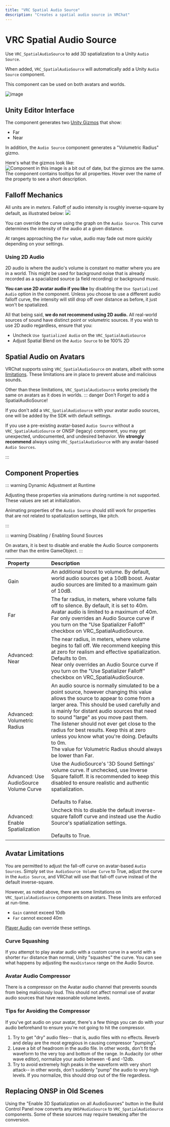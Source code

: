 ```yaml
---
title: "VRC Spatial Audio Source"
description: "Creates a spatial audio source in VRChat"
---
```


# VRC Spatial Audio Source

Use `VRC_SpatialAudioSource` to add 3D spatialization to a Unity `Audio Source`.

When added, `VRC_SpatialAudioSource` will automatically add a Unity `Audio Source` component.

This component can be used on both avatars and worlds.

![image](/creators.vrchat.com/images/worlds/vrc_spatialaudiosource-1.png)
## Unity Editor Interface

The component generates two [Unity Gizmos](https://docs.unity3d.com/2019.4/Documentation/ScriptReference/Gizmos.html) that show:

- Far
- Near

In addition, the `Audio Source` component generates a "Volumetric Radius" gizmo.

Here's what the gizmos look like:
![Component in this image is a bit out of date, but the gizmos are the same.](/creators.vrchat.com/images/worlds/vrc_spatialaudiosource-e975780-Unity_2019-07-09_11-51-13.png)
The component contains tooltips for all properties. Hover over the name of the property to see a short description.

## Falloff Mechanics

All units are in *meters*. Falloff of audio intensity is roughly inverse-square by default, as illustrated below:
![](/creators.vrchat.com/images/worlds/vrc_spatialaudiosource-c969d41-crowhurst_basic_audio_vol1-39.gif)

You can override the curve using the graph on the `Audio Source`. This curve determines the intensity of the audio at a given distance.

At ranges approaching the `Far` value, audio may fade out more quickly depending on your settings.

### Using 2D Audio

2D audio is where the audio's volume is constant no matter where you are in a world. This might be used for background noise that is already recorded as a spacialized source (a field recording) or background music.

**You can use 2D avatar audio if you like** by disabling the `Use Spatialized Audio` option in the component. Unless you choose to use a different audio falloff curve, the intensity will still drop off over distance as before, it just won't be spatialized.

All that being said, **we do not recommend using 2D audio.** All real-world sources of sound have distinct point or volumetric sources. If you wish to use 2D audio regardless, ensure that you:
- Uncheck `Use Spatialized Audio` on the `VRC_SpatialAudioSource`
- Adjust Spatial Blend on the `Audio Source` to be 100% 2D

## Spatial Audio on Avatars

VRChat supports using `VRC_SpatialAudioSource` on avatars, albeit with some [limitations](/creators.vrchat.com/worlds/components/vrc_spatialaudiosource#section-avatar-limitations). These limitations are in place to prevent abuse and malicious sounds.

Other than these limitations, `VRC_SpatialAudioSource` works precisely the same on avatars as it does in worlds.
::: danger Don't Forget to add a SpatialAudioSource!

If you don't add a `VRC_SpatialAudioSource` with your avatar audio sources, one will be added by the SDK with default settings.

If you use a pre-existing avatar-based `Audio Source` without a `VRC_SpatialAudioSource` or ONSP (legacy) component, you may get unexpected, undocumented, and undesired behavior. We **strongly recommend** always using `VRC_SpatialAudioSource` with any avatar-based `Audio Sources`.

:::

## Component Properties

::: warning Dynamic Adjustment at Runtime

Adjusting these properties via animations during runtime is not supported. These values are set at initialization.

Animating properties of the `Audio Source` should still work for properties that are not related to spatialization settings, like pitch.

:::

::: warning Disabling / Enabling Sound Sources

On avatars, it is best to disable and enable the Audio Source components rather than the entire GameObject.
:::

| Property                               | Description                                                                                                                                                                                                                                                                                                                                                                                                                                                                                         |
| :------------------------------------- | :-------------------------------------------------------------------------------------------------------------------------------------------------------------------------------------------------------------------------------------------------------------------------------------------------------------------------------------------------------------------------------------------------------------------------------------------------------------------------------------------------- |
| Gain                                   | An additional boost to volume. By default, world audio sources get a 10dB boost. Avatar audio sources are limited to a maximum gain of 10dB.                                                                                                                                                                                                                                                                                                                                                        |
| Far                                    | The far radius, in meters, where volume falls off to silence. By default, it is set to 40m. Avatar audio is limited to a maximum of 40m. <br /> Far only overrides an Audio Source curve if you turn on the "Use Spatializer Falloff" checkbox on VRC_SpatialAudioSource.                                                                                                                                                                                                                           |
| Advanced: Near                         | The near radius, in meters, where volume begins to fall off. We recommend keeping this at zero for realism and effective spatialization. Defaults to 0m. <br /> Near only overrides an Audio Source curve if you turn on the "Use Spatializer Falloff" checkbox on VRC_SpatialAudioSource.                                                                                                                                                                                                          |  |
| Advanced: Volumetric Radius            | An audio source is normally simulated to be a point source, however changing this value allows the source to appear to come from a larger area. This should be used carefully and is mainly for distant audio sources that need to sound "large" as you move past them. <br /> The listener should not ever get close to the radius for best results. Keep this at zero unless you know what you're doing. Defaults to 0m. <br />  The value for Volumetric Radius should always be lower than Far. |
| Advanced: Use AudioSource Volume Curve | Use the AudioSource's '3D Sound Settings' volume curve. If unchecked, use Inverse Square falloff. It is recommended to keep this disabled to ensure realistic and authentic spatialization. <br /> <br /> Defaults to False.                                                                                                                                                                                                                                                                        |
| Advanced: Enable Spatialization        | Uncheck this to disable the default inverse-square falloff curve and instead use the Audio Source's spatialization settings. <br /><br /> Defaults to True.                                                                                                                                                                                                                                                                                                                                         |

## Avatar Limitations
You are permitted to adjust the fall-off curve on avatar-based `Audio Sources`. Simply set `Use AudioSource Volume Curve` to True, adjust the curve in the `Audio Source`, and VRChat will use that fall-off curve instead of the default inverse-square.

However, as noted above, there are some limitations on `VRC_SpatialAudioSource` components on avatars. These limits are enforced at run-time.

- `Gain` cannot exceed 10db
- `Far` cannot exceed 40m

[Player Audio](/creators.vrchat.com/worlds/udon/players/player-audio) can override these settings.

### Curve Squashing

If you attempt to play avatar audio with a custom curve in a world with a shorter `Far` distance than normal, Unity "squashes" the curve. You can see what happens by adjusting the `maxDistance` range on the Audio Source.

### Avatar Audio Compressor
There is a compressor on the Avatar audio channel that prevents sounds from being maliciously loud. This should not affect normal use of avatar audio sources that have reasonable volume levels.

### Tips for Avoiding the Compressor

If you've got audio on your avatar, there's a few things you can do with your audio beforehand to ensure you're not going to hit the compressor.

1. Try to get "dry" audio files-- that is, audio files with no effects. Reverb and delay are the most egregious in causing compressor "pumping".
2. Leave a bit of headroom in the audio file. In other words, don't fit the waveform to the very top and bottom of the range. In Audacity (or other wave editor), normalize your audio between -6 and -12db.
3. Try to avoid extremely high peaks in the waveform with very short attack-- in other words, don't suddenly "pump" the audio to very high levels. If you normalize, this should drop out of the file regardless.

## Replacing ONSP in Old Scenes

Using the "Enable 3D Spatialization on all AudioSources" button in the Build Control Panel now converts any `ONSPAudioSource` to `VRC_SpatialAudioSource` components. Some of these sources may require tweaking after the conversion.